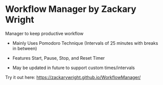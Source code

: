# Workflow Manager by Zackary Wright
Manager to keep productive workflow

- Mainly Uses Pomodoro Technique (Intervals of 25 minutes with breaks in between)

- Features Start, Pause, Stop, and Reset Timer

- May be updated in future to support custom times/intervals

Try it out here: https://zackarywright.github.io/WorkflowManager/



